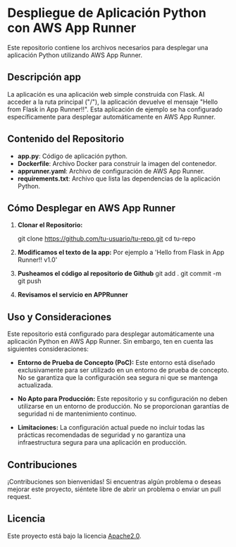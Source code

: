 # Despliegue de Aplicación Python con AWS App Runner

Este repositorio contiene los archivos necesarios para desplegar una aplicación Python utilizando AWS App Runner.

## Descripción app

La aplicación es una aplicación web simple construida con Flask. Al acceder a la ruta principal ("/"), la aplicación devuelve el mensaje "Hello from Flask in App Runner!!". Esta aplicación de ejemplo se ha configurado específicamente para desplegar automáticamente en AWS App Runner.

## Contenido del Repositorio

- **app.py**: Código de aplicación python.
- **Dockerfile**: Archivo Docker para construir la imagen del contenedor.
- **apprunner.yaml**: Archivo de configuración de AWS App Runner.
- **requirements.txt**: Archivo que lista las dependencias de la aplicación Python.

## Cómo Desplegar en AWS App Runner

1. **Clonar el Repositorio:**

   git clone https://github.com/tu-usuario/tu-repo.git
   cd tu-repo

2. **Modificamos el texto de la app:**
    Por ejemplo a 'Hello from Flask in App Runner!! v1.0'

3. **Pusheamos el código al repositorio de Github**
   git add .
   git commit -m 
   git push

4. **Revisamos el servicio en APPRunner**


## Uso y Consideraciones

Este repositorio está configurado para desplegar automáticamente una aplicación Python en AWS App Runner. Sin embargo, ten en cuenta las siguientes consideraciones:

- **Entorno de Prueba de Concepto (PoC):** Este entorno está diseñado exclusivamente para ser utilizado en un entorno de prueba de concepto. No se garantiza que la configuración sea segura ni que se mantenga actualizada.

- **No Apto para Producción:** Este repositorio y su configuración no deben utilizarse en un entorno de producción. No se proporcionan garantías de seguridad ni de mantenimiento continuo.

- **Limitaciones:** La configuración actual puede no incluir todas las prácticas recomendadas de seguridad y no garantiza una infraestructura segura para una aplicación en producción.

## Contribuciones

¡Contribuciones son bienvenidas! Si encuentras algún problema o deseas mejorar este proyecto, siéntete libre de abrir un problema o enviar un pull request.

## Licencia

Este proyecto está bajo la licencia [Apache2.0](LICENSE).
